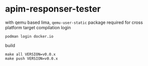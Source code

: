 # apim-responser-tester
with qemu based lima, `qemu-user-static` package required for cross platform target compilation
login
```
podman login docker.io
```
build
```
make all VERSION=v0.0.x
make push VERSION=v0.0.x
```
